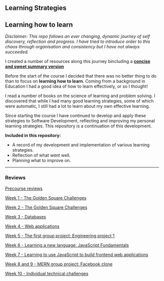 ## Learning Strategies

## Learning how to learn

_Disclaimer: This repo follows an ever changing, dynamic journey of self discovery, reflection and progress. I have tried to introduce order to this chaos through organisation and consistency but I have not always succeeded._

I created a number of resources along this journey bincluding a **[concise and sweet summary version](https://github.com/AUTOMCAS/learning_journey/blob/main/learning_strategies/methods_for_effective_learning.md)**

Before the start of the course I decided that there was no better thing to do than to focus on **learning how to learn**. Coming from a background in Education I had a good idea of how to learn effectively, or so I thought!

I read a number of books on the science of learning and problem solving. I discovered that while I had many good learning strategies, some of which were automatic, I still had a lot to learn about my own effective learning.

Since starting the course I have continued to develop and apply these strategies to Software Development, reflecting and improving my personal learning strategies. This repository is a continuation of this development.

**Included in this repository:**

- A record of my development and implementation of various learning strategies.
- Reflection of what went well.
- Planning what to improve on.

---

### Reviews

[Precourse reviews](https://github.com/AUTOMCAS/learning_journey/tree/main/learning_strategies/precourse)

[Week 1 - The Golden Square Challenges](https://github.com/AUTOMCAS/learning_journey/blob/main/learning_strategies/weekly_reviews/week_1.md)

[Week 2 - The Golden Square Challenges](https://github.com/AUTOMCAS/learning_journey/blob/main/learning_strategies/weekly_reviews/week_2.md)

[Week 3 - Databases](https://github.com/AUTOMCAS/learning_journey/blob/main/learning_strategies/weekly_reviews/week_3.md)

[Week 4 - Web applications](https://github.com/AUTOMCAS/learning_journey/blob/main/learning_strategies/weekly_reviews/week_4.md)

[Week 5 - The first group project: Engineering project 1](https://github.com/AUTOMCAS/learning_journey/blob/main/learning_strategies/weekly_reviews/week_5.md)

[Week 6 - Learning a new language: JavaScript Fundamentals](https://github.com/AUTOMCAS/learning_journey/blob/main/learning_strategies/weekly_reviews/week_6.md)

[Week 7 - Learning to use JavaScript to build frontend web applications](https://github.com/AUTOMCAS/learning_journey/blob/main/learning_strategies/weekly_reviews/week_7.md)

[Week 8 and 9 - MERN group project: Facebook clone](https://github.com/AUTOMCAS/learning_journey/blob/main/learning_strategies/weekly_reviews/week_8_and_9.md)

[Week 10 - Individual technical challenges](https://github.com/AUTOMCAS/learning_journey/blob/main/learning_strategies/weekly_reviews/week_10.md)
